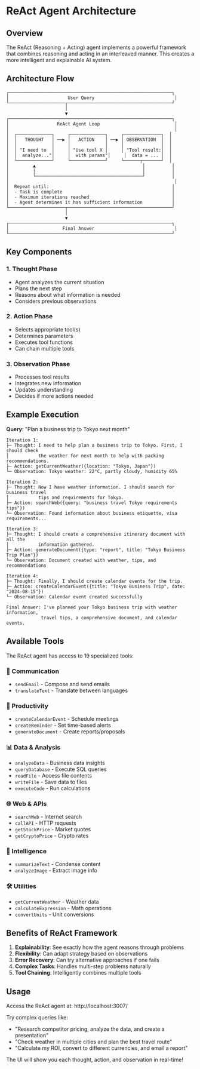 # ReAct Agent Architecture

## Overview

The ReAct (Reasoning + Acting) agent implements a powerful framework that combines reasoning and acting in an interleaved manner. This creates a more intelligent and explainable AI system.

## Architecture Flow

```
┌─────────────────────────────────────────────────────────────┐
│                      User Query                              │
└─────────────────────┬───────────────────────────────────────┘
                      │
                      ▼
┌─────────────────────────────────────────────────────────────┐
│                  ReAct Agent Loop                            │
│                                                              │
│  ┌─────────────┐     ┌─────────────┐     ┌──────────────┐  │
│  │   THOUGHT   │ ──▶ │   ACTION    │ ──▶ │ OBSERVATION  │  │
│  │             │     │             │     │              │  │
│  │ "I need to  │     │ "Use tool X │     │ "Tool result:│  │
│  │  analyze..."│     │  with params"│     │  data = ... │  │
│  └─────────────┘     └─────────────┘     └──────┬───────┘  │
│         ▲                                        │          │
│         │                                        │          │
│         └────────────────────────────────────────┘          │
│                                                              │
│  Repeat until:                                              │
│  - Task is complete                                         │
│  - Maximum iterations reached                               │
│  - Agent determines it has sufficient information           │
└─────────────────────┬───────────────────────────────────────┘
                      │
                      ▼
┌─────────────────────────────────────────────────────────────┐
│                    Final Answer                              │
└─────────────────────────────────────────────────────────────┘
```

## Key Components

### 1. Thought Phase
- Agent analyzes the current situation
- Plans the next step
- Reasons about what information is needed
- Considers previous observations

### 2. Action Phase
- Selects appropriate tool(s)
- Determines parameters
- Executes tool functions
- Can chain multiple tools

### 3. Observation Phase
- Processes tool results
- Integrates new information
- Updates understanding
- Decides if more actions needed

## Example Execution

**Query**: "Plan a business trip to Tokyo next month"

```
Iteration 1:
├─ Thought: I need to help plan a business trip to Tokyo. First, I should check 
│           the weather for next month to help with packing recommendations.
├─ Action: getCurrentWeather({location: "Tokyo, Japan"})
└─ Observation: Tokyo weather: 22°C, partly cloudy, humidity 65%

Iteration 2:
├─ Thought: Now I have weather information. I should search for business travel
│           tips and requirements for Tokyo.
├─ Action: searchWeb({query: "business travel Tokyo requirements tips"})
└─ Observation: Found information about business etiquette, visa requirements...

Iteration 3:
├─ Thought: I should create a comprehensive itinerary document with all the
│           information gathered.
├─ Action: generateDocument({type: "report", title: "Tokyo Business Trip Plan"})
└─ Observation: Document created with weather, tips, and recommendations

Iteration 4:
├─ Thought: Finally, I should create calendar events for the trip.
├─ Action: createCalendarEvent({title: "Tokyo Business Trip", date: "2024-08-15"})
└─ Observation: Calendar event created successfully

Final Answer: I've planned your Tokyo business trip with weather information,
             travel tips, a comprehensive document, and calendar events.
```

## Available Tools

The ReAct agent has access to 19 specialized tools:

### 📧 Communication
- `sendEmail` - Compose and send emails
- `translateText` - Translate between languages

### 📅 Productivity
- `createCalendarEvent` - Schedule meetings
- `createReminder` - Set time-based alerts
- `generateDocument` - Create reports/proposals

### 📊 Data & Analysis
- `analyzeData` - Business data insights
- `queryDatabase` - Execute SQL queries
- `readFile` - Access file contents
- `writeFile` - Save data to files
- `executeCode` - Run calculations

### 🌐 Web & APIs
- `searchWeb` - Internet search
- `callAPI` - HTTP requests
- `getStockPrice` - Market quotes
- `getCryptoPrice` - Crypto rates

### 🧠 Intelligence
- `summarizeText` - Condense content
- `analyzeImage` - Extract image info

### 🛠️ Utilities
- `getCurrentWeather` - Weather data
- `calculateExpression` - Math operations
- `convertUnits` - Unit conversions

## Benefits of ReAct Framework

1. **Explainability**: See exactly how the agent reasons through problems
2. **Flexibility**: Can adapt strategy based on observations
3. **Error Recovery**: Can try alternative approaches if one fails
4. **Complex Tasks**: Handles multi-step problems naturally
5. **Tool Chaining**: Intelligently combines multiple tools

## Usage

Access the ReAct agent at: http://localhost:3007/

Try complex queries like:
- "Research competitor pricing, analyze the data, and create a presentation"
- "Check weather in multiple cities and plan the best travel route"
- "Calculate my ROI, convert to different currencies, and email a report"

The UI will show you each thought, action, and observation in real-time!